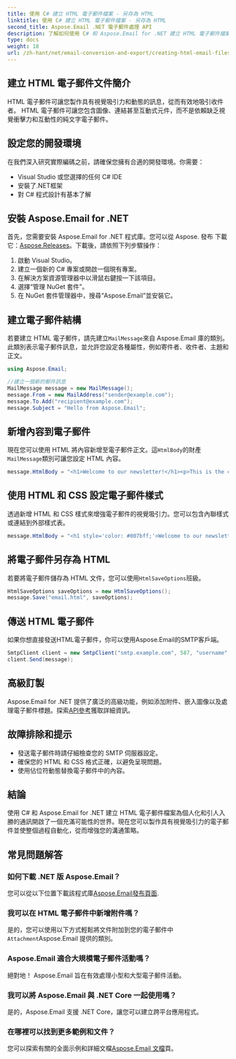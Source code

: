 ```yaml
---
title: 使用 C# 建立 HTML 電子郵件檔案 - 另存為 HTML
linktitle: 使用 C# 建立 HTML 電子郵件檔案 - 另存為 HTML
second_title: Aspose.Email .NET 電子郵件處理 API
description: 了解如何使用 C# 和 Aspose.Email for .NET 建立 HTML 電子郵件檔案。具有原始程式碼的逐步指南，可實現無縫電子郵件客製化。
type: docs
weight: 18
url: /zh-hant/net/email-conversion-and-export/creating-html-email-files-using-csharp-save-as-html/
---
```


## 建立 HTML 電子郵件文件簡介

HTML 電子郵件可讓您製作具有視覺吸引力和動態的訊息，從而有效地吸引收件者。 HTML 電子郵件可讓您包含圖像、連結甚至互動式元件，而不是依賴缺乏視覺衝擊力和互動性的純文字電子郵件。

## 設定您的開發環境

在我們深入研究實際編碼之前，請確保您擁有合適的開發環境。你需要：

- Visual Studio 或您選擇的任何 C# IDE
- 安裝了.NET框架
- 對 C# 程式設計有基本了解

## 安裝 Aspose.Email for .NET

首先，您需要安裝 Aspose.Email for .NET 程式庫。您可以從 Aspose. 發布 下載它：[Aspose.Releases](https://releases.aspose.com/email/net/)。下載後，請依照下列步驟操作：

1. 啟動 Visual Studio。
2. 建立一個新的 C# 專案或開啟一個現有專案。
3. 在解決方案資源管理器中以滑鼠右鍵按一下該項目。
4. 選擇“管理 NuGet 套件”。
5. 在 NuGet 套件管理器中，搜尋“Aspose.Email”並安裝它。

## 建立電子郵件結構

若要建立 HTML 電子郵件，請先建立`MailMessage`來自 Aspose.Email 庫的類別。此類別表示電子郵件訊息，並允許您設定各種屬性，例如寄件者、收件者、主題和正文。

```csharp
using Aspose.Email;

//建立一個新的郵件訊息
MailMessage message = new MailMessage();
message.From = new MailAddress("sender@example.com");
message.To.Add("recipient@example.com");
message.Subject = "Hello from Aspose.Email";
```

## 新增內容到電子郵件

現在您可以使用 HTML 將內容新增至電子郵件正文。這`HtmlBody`的財產`MailMessage`類別可讓您設定 HTML 內容。

```csharp
message.HtmlBody = "<h1>Welcome to our newsletter!</h1><p>This is the content of our email.</p>";
```

## 使用 HTML 和 CSS 設定電子郵件樣式

透過新增 HTML 和 CSS 樣式來增強電子郵件的視覺吸引力。您可以包含內聯樣式或連結到外部樣式表。

```csharp
message.HtmlBody = "<h1 style='color: #007bff;'>Welcome to our newsletter!</h1><p style='font-size: 16px;'>This is the content of our email.</p>";
```

## 將電子郵件另存為 HTML

若要將電子郵件儲存為 HTML 文件，您可以使用`HtmlSaveOptions`班級。

```csharp
HtmlSaveOptions saveOptions = new HtmlSaveOptions();
message.Save("email.html", saveOptions);
```

## 傳送 HTML 電子郵件

如果你想直接發送HTML電子郵件，你可以使用Aspose.Email的SMTP客戶端。

```csharp
SmtpClient client = new SmtpClient("smtp.example.com", 587, "username", "password");
client.Send(message);
```

## 高級訂製

Aspose.Email for .NET 提供了廣泛的高級功能，例如添加附件、嵌入圖像以及處理電子郵件標題。探索[API參考](https://reference.aspose.com/email/net)獲取詳細資訊。

## 故障排除和提示

- 發送電子郵件時請仔細檢查您的 SMTP 伺服器設定。
- 確保您的 HTML 和 CSS 格式正確，以避免呈現問題。
- 使用佔位符動態替換電子郵件中的內容。

## 結論

使用 C# 和 Aspose.Email for .NET 建立 HTML 電子郵件檔案為個人化和引人入勝的通訊開啟了一個充滿可能性的世界。現在您可以製作具有視覺吸引力的電子郵件並使整個過程自動化，從而增強您的溝通策略。

## 常見問題解答

### 如何下載 .NET 版 Aspose.Email？

您可以從以下位置下載該程式庫[Aspose.Email發布頁面](https://releases.aspose.com/email/net).

### 我可以在 HTML 電子郵件中新增附件嗎？

是的，您可以使用以下方式輕鬆將文件附加到您的電子郵件中`Attachment`Aspose.Email 提供的類別。

### Aspose.Email 適合大規模電子郵件活動嗎？

絕對地！ Aspose.Email 旨在有效處理小型和大型電子郵件活動。

### 我可以將 Aspose.Email 與 .NET Core 一起使用嗎？

是的，Aspose.Email 支援 .NET Core，讓您可以建立跨平台應用程式。

### 在哪裡可以找到更多範例和文件？

您可以探索有關的全面示例和詳細文檔[Aspose.Email 文檔](https://reference.aspose.com/email/net)頁。